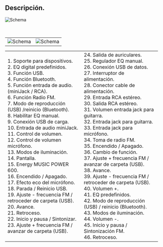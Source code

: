 ## Descripción.


![Schema](http://static.energysistem.com/images/manuals/42360/59c36d97f1ac2.jpg)<br> <br> <br>

|  |  |
|:-------|:-------|
|![Schema](http://static.energysistem.com/images/manuals/42360/59c36e1f28f30.jpg)|![Schema](http://static.energysistem.com/images/manuals/42360/59c375cb14b60.jpg)|

|  |  |
|:-------|:-------|
|1. Soporte para dispositivos. <br>2. EQ digital predefinidos. <br>3. Función USB. <br>4. Función Bluetooth. <br>5. Función entrada de audio. <br> (miniJack / RCA). <br>6. Función Radio FM. <br>7. Modo de reproducción (USB) /reinicio (Bluetooth). <br>8. Habilitar EQ manual. <br>9. Conexión USB de carga. <br>10. Entrada de audio miniJack. <br>11. Control de volumen. <br>12. Control de volumen micrófono. <br>13. Modos de iluminación. <br>14. Pantalla. <br>15. Energy MUSIC POWER 600. <br>16. Encendido / Apagado. <br>17. Efecto eco del micrófono. <br>18. Parada / Reinicio USB. <br>19. Ajuste - frecuencia FM / retroceder de carpeta (USB). <br>20. Avance. <br>21. Retroceso. <br>22. Inicio y pausa / Sintonizar. <br>23. Ajuste + frecuencia FM / avanzar de carpeta (USB).|24. Salida de auriculares. <br>25. Regulador EQ manual. <br>26. Conexión USB de datos. <br>27. Interruptor de alimentación. <br>28. Conector cable de alimentación. <br>29. Entrada RCA estéreo. <br>30. Salida RCA estéreo. <br>31. Volumen entrada jack para guitarra. <br>32. Entrada jack para guitarra. <br>33. Entrada jack para micrófono. <br>34. Toma de radio FM. <br>35. Encendido / Apagado. <br>36. Cambio de función. <br>37. Ajuste + frecuencia FM / avanzar de carpeta (USB). <br>38. Avance. <br>39. Ajuste - frecuencia FM / retroceder de carpeta (USB). <br>40. Volumen +. <br>41. EQ predefinidos. <br>42. Modo de reproducción (USB) / reinicio (Bluetooth). <br>43. Modos de iluminación. <br>44. Volumen -. <br>45. Inicio y pausa / Sintonización FM. <br>46. Retroceso.|




